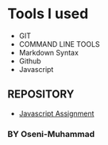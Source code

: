 # Tools I used

- GIT
- COMMAND LINE TOOLS
- Markdown Syntax
- Github
- Javascript

## REPOSITORY

- [Javascript Assignment](https://github.com/Oseni-Muhammad/js-assignment)

### BY Oseni-Muhammad
